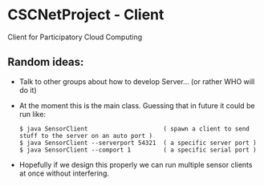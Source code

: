 CSCNetProject - Client
======================
Client for Participatory Cloud Computing

Random ideas:
-------------
* Talk to other groups about how to develop Server... (or rather WHO will do it)

* At the moment this is the main class. Guessing that in future it could be run like:
    ```
    $ java SensorClient						( spawn a client to send stuff to the server on an auto port )
    $ java SensorClient --serverport 54321	( a specific server port )
    $ java SensorClient --comport 1			( a specific serial port )
    ```
  
* Hopefully if we design this properly we can run multiple sensor clients at once without interfering.
